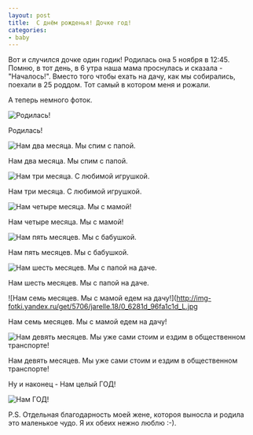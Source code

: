 ```yaml
---
layout: post
title:  С днём рожденья! Дочке год!
categories:
- baby
---
```

Вот и случился дочке один годик! Родилась она 5 ноября в 12:45. Помню, в тот день, в 6 утра наша мама проснулась и сказала - "Началось!". Вместо того чтобы ехать на дачу, как мы собирались, поехали в 25 роддом. Тот самый в котором меня и рожали.

А теперь немного фоток.

![Родилась!](http://img-fotki.yandex.ru/get/5700/jarelle.4/0_54357_4f9a5b7d_M.jpg)

Родилась!

![Нам два месяца. Мы спим с папой.](http://img-fotki.yandex.ru/get/5501/jarelle.6/0_54903_2a0a0c6c_M.jpg)

Нам два месяца. Мы спим с папой.

![Нам три месяца. С любимой игрушкой.](http://img-fotki.yandex.ru/get/4513/jarelle.8/0_59cff_8fe2bc32_M.jpg)

Нам три месяца. С любимой игрушкой.

![Нам четыре месяца. Мы с мамой!](http://img-fotki.yandex.ru/get/5208/jarelle.9/0_5b5a3_ed42f424_M.jpg)

Нам четыре месяца. Мы с мамой!

![Нам пять месяцев. Мы с бабушкой.](http://img-fotki.yandex.ru/get/4809/jarelle.b/0_5e4f5_d73f553d_M.jpg)

Нам пять месяцев. Мы с бабушкой.

![Нам шесть месяцев. Мы с папой на даче.](http://img-fotki.yandex.ru/get/5807/jarelle.18/0_6280d_b7a6fe04_L.jpg)

Нам шесть месяцев. Мы с папой на даче.

![Нам семь месяцев. Мы с мамой едем на дачу!](http://img-fotki.yandex.ru/get/5706/jarelle.18/0_6281d_96fa1c1d_L.jpg

Нам семь месяцев. Мы с мамой едем на дачу!

![Нам девять месяцев. Мы уже сами стоим и ездим в общественном транспорте!](http://img-fotki.yandex.ru/get/4610/18394142.2f/0_6d51c_bb9aca06_L.jpg)

Нам девять месяцев. Мы уже сами стоим и ездим в общественном транспорте!

Ну и наконец - Нам целый ГОД!

![Нам ГОД!](https://lh5.googleusercontent.com/-hOXEJXgXIUU/TrT2RupreEI/AAAAAAAAAZE/7IKnVV3JNKE/s320/PB054281.JPG)

P.S. Отдельная благодарность моей жене, котороя выносла и родила это маленькое чудо. Я их обеих нежно люблю :-).